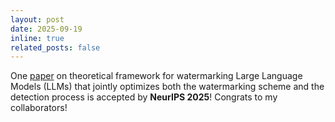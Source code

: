 ```yaml
---
layout: post
date: 2025-09-19 
inline: true
related_posts: false
---
```


One [paper](https://arxiv.org/abs/2410.02890) on theoretical framework for watermarking Large Language Models (LLMs) that jointly optimizes both the watermarking scheme and the detection process is accepted by **NeurIPS 2025**! Congrats to my collaborators!


